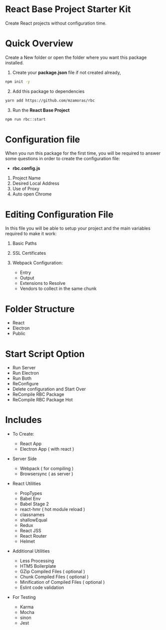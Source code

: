 # React Base Project Starter Kit

Create React projects without configuration time.

# Quick Overview
Create a New folder or open the folder where you want this package installed.

1. Create your **package.json** file if not created already, 
```sh
npm init -y
````

2. Add this package to dependencies
```sh
yarn add https://github.com/mzamoras/rbc
```

3. Run the **React Base Project**
```sh
npm run rbc::start
````

# Configuration file
When you run this package for the first time, you will be required to answer some questions in order to create the configuration file:
* **rbc.config.js**

1. Project Name
2. Desired Local Address
3. Use of Proxy
4. Auto open Chrome 

# Editing Configuration File
In this file you will be able to setup your project and the main variables required to make it work:

1. Basic Paths

2. SSL Certificates 

3. Webpack Configuration:    
    * Entry
    * Output
    * Extensions to Resolve
    * Vendors to collect in the same chunk

# Folder Structure
* React
* Electron
* Public

# Start Script Option
* Run Server
* Run Electron
* Run Both
* ReConfigure
* Delete configuration and Start Over
* ReCompile RBC Package
* ReCompile RBC Package Hot 

# Includes
* To Create:
    * React App
    * Electron App ( with react )

* Server Side
    * Webpack ( for compiling )
    * Browsersync ( as server )

* React Utilities
    * PropTypes
    * Babel Env
    * Babel Stage 2
    * react-hmr ( hot module reload )
    * classnames
    * shallowEqual
    * Redux
    * React JSS
    * React Router
    * Helmet

* Additional Utilities
    * Less Processing
    * HTM5 Boilerplate
    * GZip Compiled Files ( optional )
    * Chunk Compiled Files ( optional )
    * Minification of Compiled Files ( optional )
    * Eslint code validation

* For Testing
    * Karma
    * Mocha
    * sinon
    * Jest



